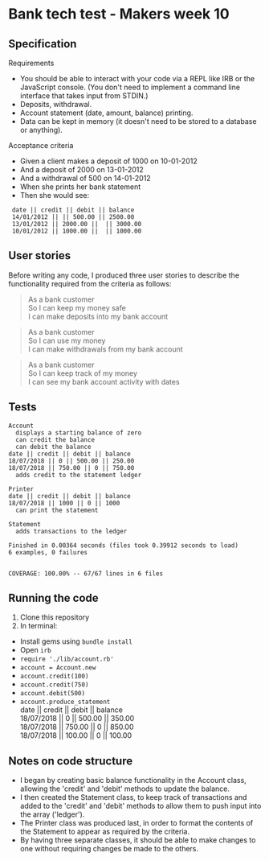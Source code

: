 # Bank tech test - Makers week 10

## Specification

Requirements
- You should be able to interact with your code via a REPL like IRB or the JavaScript console. (You don't need to implement a command line interface that takes input from STDIN.)
- Deposits, withdrawal.
- Account statement (date, amount, balance) printing.
- Data can be kept in memory (it doesn't need to be stored to a database or anything).

Acceptance criteria
- Given a client makes a deposit of 1000 on 10-01-2012
- And a deposit of 2000 on 13-01-2012
- And a withdrawal of 500 on 14-01-2012
- When she prints her bank statement
- Then she would see:
```
 date || credit || debit || balance  
 14/01/2012 || || 500.00 || 2500.00  
 13/01/2012 || 2000.00 ||  || 3000.00  
 10/01/2012 || 1000.00 ||  || 1000.00
```

## User stories

Before writing any code, I produced three user stories to describe the functionality required from the criteria as follows:

> As a bank customer  
> So I can keep my money safe  
> I can make deposits into my bank account  

> As a bank customer  
> So I can use my money  
> I can make withdrawals from my bank account

> As a bank customer  
> So I can keep track of my money  
> I can see my bank account activity with dates

## Tests
```
Account
  displays a starting balance of zero
  can credit the balance
  can debit the balance
date || credit || debit || balance
18/07/2018 || 0 || 500.00 || 250.00
18/07/2018 || 750.00 || 0 || 750.00
  adds credit to the statement ledger

Printer
date || credit || debit || balance
18/07/2018 || 1000 || 0 || 1000
  can print the statement

Statement
  adds transactions to the ledger

Finished in 0.00364 seconds (files took 0.39912 seconds to load)
6 examples, 0 failures


COVERAGE: 100.00% -- 67/67 lines in 6 files
```
## Running the code

1. Clone this repository
2. In terminal:
  - Install gems using `bundle install`
  - Open `irb`
  - `require './lib/account.rb'`
  - `account = Account.new`
  - `account.credit(100)`
  - `account.credit(750)`
  - `account.debit(500)`
  - `account.produce_statement`  
  date || credit || debit || balance  
  18/07/2018 || 0 || 500.00 ||  350.00   
     18/07/2018 || 750.00 || 0 ||  850.00  
     18/07/2018 || 100.00 || 0 ||  100.00
  


## Notes on code structure
- I began by creating basic balance functionality in the Account class, allowing the 'credit' and 'debit' methods to update the balance.
- I then created the Statement class, to keep track of transactions and added to the 'credit' and 'debit' methods to allow them to push input into the array ('ledger').
- The Printer class was produced last, in order to format the contents of the Statement to appear as required by the criteria.
- By having three separate classes, it should be able to make changes to one without requiring changes be made to the others.  
